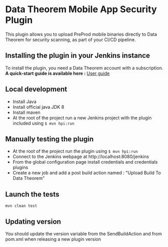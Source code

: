 # Data Theorem Mobile App Security Plugin

This plugin allows you to upload PreProd mobile binaries directly to Data Theorem for security scanning, as part of your CI/CD pipeline.

## Installing the plugin in your Jenkins instance

To install the plugin, you need a Data Theorem account with a subscription. **A quick-start guide is available here :** [User guide](USERGUIDE.md)

## Local development

- Install Java
- Install official java JDK 8
- Install maven
- At the root of the project run a new Jenkins project with the plugin included using `$ mvn hpi:run`

## Manually testing the plugin

- At the root of the project run the plugin using `$ mvn hpi:run`
- Connect to the Jenkins webpage at http://localhost:8080/jenkins
- From the global configuration page install credentials and credentials plugins
- Create a new job and add a post build action named : "Upload Build To Data Theorem"

## Launch the tests

    mvn clean test

## Updating version

You should update the version variable from the SendBuildAction and from pom.xml when releasing a new plugin version